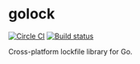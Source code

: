 golock
======

[![Circle CI](https://circleci.com/gh/dickeyxxx/golock.svg?style=svg)](https://circleci.com/gh/dickeyxxx/golock)
[![Build status](https://ci.appveyor.com/api/projects/status/e04pr9pnpbgtg90q/branch/master?svg=true)](https://ci.appveyor.com/project/Heroku/golock/branch/master)

Cross-platform lockfile library for Go.
